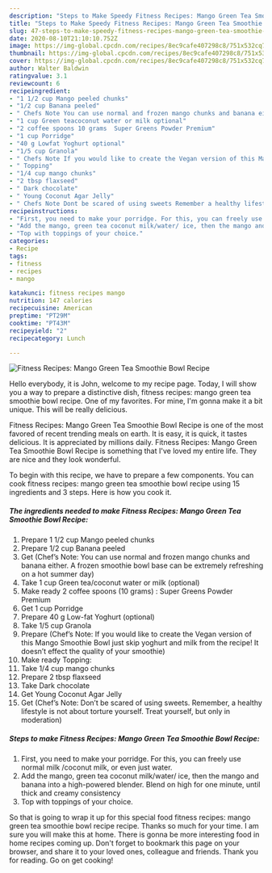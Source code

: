 ```yaml
---
description: "Steps to Make Speedy Fitness Recipes: Mango Green Tea Smoothie Bowl Recipe"
title: "Steps to Make Speedy Fitness Recipes: Mango Green Tea Smoothie Bowl Recipe"
slug: 47-steps-to-make-speedy-fitness-recipes-mango-green-tea-smoothie-bowl-recipe
date: 2020-08-10T21:10:10.752Z
image: https://img-global.cpcdn.com/recipes/8ec9cafe407298c8/751x532cq70/fitness-recipes-mango-green-tea-smoothie-bowl-recipe-recipe-main-photo.jpg
thumbnail: https://img-global.cpcdn.com/recipes/8ec9cafe407298c8/751x532cq70/fitness-recipes-mango-green-tea-smoothie-bowl-recipe-recipe-main-photo.jpg
cover: https://img-global.cpcdn.com/recipes/8ec9cafe407298c8/751x532cq70/fitness-recipes-mango-green-tea-smoothie-bowl-recipe-recipe-main-photo.jpg
author: Walter Baldwin
ratingvalue: 3.1
reviewcount: 6
recipeingredient:
- "1 1/2 cup Mango peeled chunks"
- "1/2 cup Banana peeled"
- " Chefs Note You can use normal and frozen mango chunks and banana either A frozen smoothie bowl base can be extremely refreshing on a hot summer day"
- "1 cup Green teacoconut water or milk optional"
- "2 coffee spoons 10 grams  Super Greens Powder Premium"
- "1 cup Porridge"
- "40 g Lowfat Yoghurt optional"
- "1/5 cup Granola"
- " Chefs Note If you would like to create the Vegan version of this Mango Smoothie Bowl just skip yoghurt and milk from the recipe It doesnt effect the quality of your smoothie"
- " Topping"
- "1/4 cup mango chunks"
- "2 tbsp flaxseed"
- " Dark chocolate"
- " Young Coconut Agar Jelly"
- " Chefs Note Dont be scared of using sweets Remember a healthy lifestyle is not about torture yourself Treat yourself but only in moderation"
recipeinstructions:
- "First, you need to make your porridge. For this, you can freely use normal milk /coconut milk, or even just water."
- "Add the mango, green tea coconut milk/water/ ice, then the mango and banana into a high-powered blender. Blend on high for one minute, until thick and creamy consistency"
- "Top with toppings of your choice."
categories:
- Recipe
tags:
- fitness
- recipes
- mango

katakunci: fitness recipes mango 
nutrition: 147 calories
recipecuisine: American
preptime: "PT29M"
cooktime: "PT43M"
recipeyield: "2"
recipecategory: Lunch

---
```



![Fitness Recipes: Mango Green Tea Smoothie Bowl Recipe](https://img-global.cpcdn.com/recipes/8ec9cafe407298c8/751x532cq70/fitness-recipes-mango-green-tea-smoothie-bowl-recipe-recipe-main-photo.jpg)

Hello everybody, it is John, welcome to my recipe page. Today, I will show you a way to prepare a distinctive dish, fitness recipes: mango green tea smoothie bowl recipe. One of my favorites. For mine, I'm gonna make it a bit unique. This will be really delicious.

Fitness Recipes: Mango Green Tea Smoothie Bowl Recipe is one of the most favored of recent trending meals on earth. It is easy, it is quick, it tastes delicious. It is appreciated by millions daily. Fitness Recipes: Mango Green Tea Smoothie Bowl Recipe is something that I've loved my entire life. They are nice and they look wonderful.




To begin with this recipe, we have to prepare a few components. You can cook fitness recipes: mango green tea smoothie bowl recipe using 15 ingredients and 3 steps. Here is how you cook it.

##### The ingredients needed to make Fitness Recipes: Mango Green Tea Smoothie Bowl Recipe:

1. Prepare 1 1/2 cup Mango peeled chunks
1. Prepare 1/2 cup Banana peeled
1. Get  (Chef’s Note: You can use normal and frozen mango chunks and banana either. A frozen smoothie bowl base can be extremely refreshing on a hot summer day)
1. Take 1 cup Green tea/coconut water or milk (optional)
1. Make ready 2 coffee spoons (10 grams) : Super Greens Powder Premium
1. Get 1 cup Porridge
1. Prepare 40 g Low-fat Yoghurt (optional)
1. Take 1/5 cup Granola
1. Prepare  (Chef’s Note: If you would like to create the Vegan version of this Mango Smoothie Bowl just skip yoghurt and milk from the recipe! It doesn’t effect the quality of your smoothie)
1. Make ready  Topping:
1. Take 1/4 cup mango chunks
1. Prepare 2 tbsp flaxseed
1. Take  Dark chocolate
1. Get  Young Coconut Agar Jelly
1. Get  (Chef’s Note: Don’t be scared of using sweets. Remember, a healthy lifestyle is not about torture yourself. Treat yourself, but only in moderation)




##### Steps to make Fitness Recipes: Mango Green Tea Smoothie Bowl Recipe:

1. First, you need to make your porridge. For this, you can freely use normal milk /coconut milk, or even just water.
1. Add the mango, green tea coconut milk/water/ ice, then the mango and banana into a high-powered blender. Blend on high for one minute, until thick and creamy consistency
1. Top with toppings of your choice.




So that is going to wrap it up for this special food fitness recipes: mango green tea smoothie bowl recipe recipe. Thanks so much for your time. I am sure you will make this at home. There is gonna be more interesting food in home recipes coming up. Don't forget to bookmark this page on your browser, and share it to your loved ones, colleague and friends. Thank you for reading. Go on get cooking!
